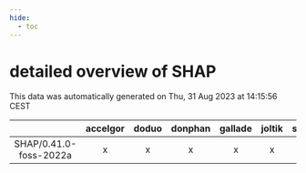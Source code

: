 ```yaml
---
hide:
  - toc
---
```


detailed overview of SHAP
=========================


This data was automatically generated on Thu, 31 Aug 2023 at 14:15:56 CEST  

| |accelgor|doduo|donphan|gallade|joltik|skitty|swalot|victini|
| :---: | :---: | :---: | :---: | :---: | :---: | :---: | :---: | :---: |
|SHAP/0.41.0-foss-2022a|x|x|x|x|x|x|x|x|
